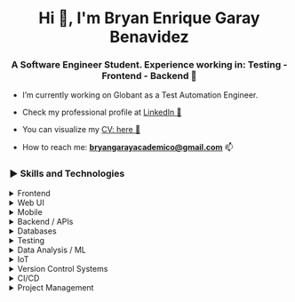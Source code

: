 <style>
  table {
    border-collapse: collapse;
  }
  td {
    border: none;
  }
</style>

<h1 align="center">Hi 👋, I'm Bryan Enrique Garay Benavidez</h1>
<h3 align="center">A Software Engineer Student. Experience working in: Testing - Frontend - Backend 🚀</h3>

- I’m currently working on Globant as a Test Automation Engineer.

- Check my professional profile at <a href="[https](https://www.linkedin.com/in/bg99astro/)" target="_blank" rel="nofollow">LinkedIn 💼</a>

- You can visualize my <a href="https://www.canva.com/design/DAFsATEDU_4/RKKjNPBKEMcvp4DxJjnp9w/edit?utm_content=DAFsATEDU_4&utm_campaign=designshare&utm_medium=link2&utm_source=sharebutton" target="_blank" rel="nofollow">CV: here 📑 </a>

- How to reach me: **bryangarayacademico@gmail.com** 📫 

<h3 align="left">▶ Skills and Technologies</h3>

<details>
  <summary>Frontend</summary>
  <table>
    <tr>
      <td align="center" width="100">
        <span>
          <img src="./icons/html.svg" alt="html" width="40" height="40"/><br />
          HTML<br />
          3 Yrs Exp
        </span>
      </td>
      <td align="center" width="100">
        <span>
          <img src="./icons/CSS.svg" alt="css" width="40" height="40"/><br />
          CSS<br />
          3 Yrs Exp
        </span>
      </td>
      <td align="center" width="100">
        <span>
          <img src="./icons/js.svg" alt="javascript" width="40" height="40"/><br />
          JavaScript<br />
          3 Yrs Exp
        </span>
      </td>
      <td align="center" width="100">
        <span>
          <img src="./icons/ts.svg" alt="typescript" width="40" height="40"/><br />
          TypeScript<br />
          3 Yrs Exp
        </span>
      </td>
    </tr>
  </table>
</details>

<details>
  <summary>Web UI</summary>
  <table>
    <tr>
      <td align="center" width="100">
        <span>
          <img src="./icons/react.svg" alt="react" width="40" height="40"/><br />
          React<br />
          3 Yrs Exp
        </span>
      </td>
      <td align="center" width="100">
        <span>
          <img src="./icons/angular.svg" alt="angular" width="40" height="40"/><br />
          Angular<br />
          3 Yrs Exp
        </span>
      </td>
      <td align="center" width="100">
        <span>
          <img src="./icons/next.svg" alt="nextjs" width="40" height="40"/><br />
          Next.js<br />
          3 Yrs Exp
        </span>
      </td>
      <td align="center" width="100">
        <span>
          <img src="./icons/tailwind.svg" alt="tailwind" width="40" height="40"/><br />
          TailwindCSS<br />
          3 Yrs Exp
        </span>
      </td>
      <td align="center" width="100">
        <span>
          <img src="./icons/vite.png" alt="vite" width="40" height="40"/><br />
          Vite<br />
          3 Yrs Exp
        </span>
      </td>
    </tr>
  </table>
</details>

<details>
  <summary>Mobile</summary>
  <table>
    <tr>
      <td align="center" width="100">
        <span>
          <img src="./icons/react-native.svg" alt="react native" width="40" height="40"/><br />
          React Native<br />
          3 Yrs Exp
        </span>
      </td>
      <td align="center" width="100">
        <span>
          <img src="./icons/ionic.png" alt="ionic" width="40" height="40"/><br />
          Ionic<br />
          3 Yrs Exp
        </span>
      </td>
      <td align="center" width="100">
        <span>
          <img src="./icons/android.png" alt="android" width="40" height="40"/><br />
          Android<br />
          3 Yrs Exp
        </span>
      </td>
    </tr>
  </table>
</details>

<details>
  <summary>Backend / APIs</summary>
  <table>
    <tr>
      <td align="center" width="100">
        <span>
          <img src="./icons/java.png" alt="java" width="40" height="40"/><br />
          Java<br />
          3 Yrs Exp
        </span>
      </td>
      <td align="center" width="100">
        <span>
          <img src="./icons/spring.png" alt="spring boot" width="40" height="40"/><br />
          Spring Boot<br />
          3 Yrs Exp
        </span>
      </td>
      <td align="center" width="100">
        <span>
          <img src="./icons/node.png" alt="nodejs" width="40" height="40"/><br />
          Node.js<br />
          3 Yrs Exp
        </span>
      </td>
      <td align="center" width="100">
        <span>
          <img src="./icons/express.png" alt="express" width="40" height="40"/><br />
          Express<br />
          3 Yrs Exp
        </span>
      </td>
      <td align="center" width="100">
        <span>
          <img src="./icons/nest.svg" alt="nestjs" width="40" height="40"/><br />
          Nest.js<br />
          3 Yrs Exp
        </span>
      </td>
      <td align="center" width="100">
        <span>
          <img src="./icons/python.png" alt="python" width="40" height="40"/><br />
          Python<br />
          3 Yrs Exp
        </span>
      </td>
      <td align="center" width="100">
        <span>
          <img src="./icons/django.png" alt="django" width="40" height="40"/><br />
          Django<br />
          3 Yrs Exp
        </span>
      </td>
      <td align="center" width="100">
        <span>
          <img src="./icons/ruby.png" alt="ruby" width="40" height="40"/><br />
          Ruby<br />
          3 Yrs Exp
        </span>
      </td>
      <td align="center" width="100">
        <span>
          <img src="./icons/rails.png" alt="rails" width="40" height="40"/><br />
          Rails<br />
          3 Yrs Exp
        </span>
      </td>
    </tr>
  </table>
</details>

<details>
  <summary>Databases</summary>
  <table>
    <tr>
      <td align="center" width="100">
        <span>
          <img src="./icons/mysql.png" alt="mysql" width="40" height="40"/><br />
          MySQL<br />
          3 Yrs Exp
        </span>
      </td>
      <td align="center" width="100">
        <span>
          <img src="./icons/postgre.svg" alt="postgresql" width="40" height="40"/><br />
          PostgreSQL<br />
          3 Yrs Exp
        </span>
      </td>
      <td align="center" width="100">
        <span>
          <img src="./icons/mongo.svg" alt="mongodb" width="40" height="40"/><br />
          MongoDB<br />
          3 Yrs Exp
        </span>
      </td>
    </tr>
  </table>
</details>

<details>
  <summary>Testing</summary>
  <table>
    <tr>
      <td align="center" width="100">
        <span>
          <img src="./icons/testng.png" alt="testng" width="40" height="40"/><br />
          TestNG<br />
          3 Yrs Exp
        </span>
      </td>
      <td align="center" width="100">
        <span>
          <img src="./icons/junit.png" alt="junit" width="40" height="40"/><br />
          JUnit<br />
          3 Yrs Exp
        </span>
      </td>
      <td align="center" width="100">
        <span>
          <img src="./icons/selenium.png" alt="selenium" width="40" height="40"/><br />
          Selenium<br />
          3 Yrs Exp
        </span>
      </td>
      <td align="center" width="100">
        <span>
          <img src="./icons/cypress.png" alt="cypress" width="40" height="40"/><br />
          Cypress<br />
          3 Yrs Exp
        </span>
      </td>
      <td align="center" width="100">
        <span>
          <img src="./icons/playwright.png" alt="playwright" width="40" height="40"/><br />
          Playwright<br />
          3 Yrs Exp
        </span>
      </td>
      <td align="center" width="100">
        <span>
          <img src="./icons/appium.png" alt="appium" width="40" height="40"/><br />
          Appium<br />
          3 Yrs Exp
        </span>
      </td>
      <td align="center" width="100">
        <span>
          <img src="./icons/postman.svg" alt="postman" width="40" height="40"/><br />
          Postman<br />
          3 Yrs Exp
        </span>
      </td>
    </tr>
  </table>
</details>

<details>
  <summary>Data Analysis / ML</summary>
  <table>
    <tr>
      <td align="center" width="100">
        <span>
          <img src="./icons/pandas.png" alt="pandas" width="40" height="40"/><br />
          Pandas<br />
          3 Yrs Exp
        </span>
      </td>
      <td align="center" width="100">
        <span>
          <img src="./icons/numpy.png" alt="numpy" width="40" height="40"/><br />
          Numpy<br />
          3 Yrs Exp
        </span>
      </td>
      <td align="center" width="100">
        <span>
          <img src="./icons/scikit-learn.svg" alt="scikit-learn" width="40" height="40"/><br />
          Scikit-learn<br />
          3 Yrs Exp
        </span>
      </td>
      <td align="center" width="100">
        <span>
          <img src="./icons/tensorflow.svg" alt="tensorflow" width="40" height="40"/><br />
          TensorFlow<br />
          3 Yrs Exp
        </span>
      </td>
      <td align="center" width="100">
        <span>
          <img src="./icons/colab.svg" alt="colab" width="40" height="40"/><br />
          Colab<br />
          3 Yrs Exp
        </span>
      </td>
      <td align="center" width="100">
        <span>
          <img src="./icons/jupyter.svg
          " alt="jupyter" width="40" height="40"/><br />
          Jupyter Notebooks<br />
          3 Yrs Exp
        </span>
      </td>
    </tr>
  </table>
</details>

<details>
  <summary>IoT</summary>
  <table>
    <tr>
      <td align="center" width="100">
        <span>
          <img src="./icons/arduino.png" alt="arduino" width="40" height="40"/><br />
          Arduino<br />
          3 Yrs Exp
        </span>
      </td>
      <td align="center" width="100">
        <span>
          <img src="./icons/esp32.png" alt="esp32" width="40" height="40"/><br />
          ESP32<br />
          3 Yrs Exp
        </span>
      </td>
    </tr>
  </table>
</details>

<details>
  <summary>Version Control Systems</summary>
  <table>
    <tr>
      <td align="center" width="100">
        <span>
          <img src="./icons/git.png" alt="git" width="40" height="40"/><br />
          Git<br />
          3 Yrs Exp
        </span>
      </td>
      <td align="center" width="100">
        <span>
          <img src="./icons/github.jpg" alt="github" width="40" height="40"/><br />
          GitHub<br />
          3 Yrs Exp
        </span>
      </td>
      <td align="center" width="100">
        <span>
          <img src="./icons/gitlab.webp" alt="gitlab" width="40" height="40"/><br />
          GitLab<br />
          3 Yrs Exp
        </span>
      </td>
      <td align="center" width="100">
        <span>
          <img src="./icons/Bitbucket.webp" alt="bitbucket" width="40" height="40"/><br />
          Bitbucket<br />
          3 Yrs Exp
        </span>
      </td>
    </tr>
  </table>
</details>

<details>
  <summary>CI/CD</summary>
  <table>
    <tr>
      <td align="center" width="100">
        <span>
          <img src="./icons/jenkins.svg" alt="jenkins" width="40" height="40"/><br />
          Jenkins<br />
          3 Yrs Exp
        </span>
      </td>
      <td align="center" width="100">
        <span>
          <img src="./icons/Docker.png" alt="docker" width="40" height="40"/><br />
          Docker<br />
          3 Yrs Exp
        </span>
      </td>
    </tr>
  </table>
</details>

<details>
  <summary>Project Management</summary>
  <table>
    <tr>
      <td align="center" width="100">
        <span>
          <img src="./icons/jira.svg" alt="jira" width="40" height="40"/><br />
          Jira<br />
          3 Yrs Exp
        </span>
      </td>
      <td align="center" width="100">
        <span>
          <img src="./icons/xray.png" alt="xray" width="40" height="40"/><br />
          XRay<br />
          3 Yrs Exp
        </span>
      </td>
      <td align="center" width="100">
        <span>
          <img src="./icons/confluence.png" alt="confluence" width="40" height="40"/><br />
          Confluence<br />
          3 Yrs Exp
        </span>
      </td>
      <td align="center" width="100">
        <span>
          <img src="./icons/slack.png" alt="slack" width="40" height="40"/><br />
          Slack<br />
          3 Yrs Exp
        </span>
      </td>
    </tr>
  </table>
</details>
